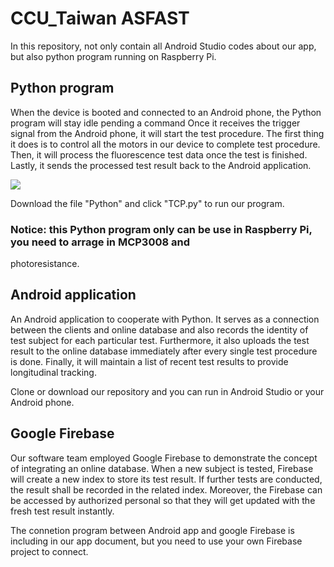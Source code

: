 # CCU_Taiwan ASFAST
In this repository, not only contain all Android Studio codes about our app, but also python program running on Raspberry Pi.
## Python program
When the device is booted and connected to an Android phone, the Python program will stay idle pending a command Once it receives the trigger signal from the Android phone, it will start the test procedure. The first thing it does is to control all the motors in our device to complete test procedure. Then, it will process the fluorescence test data once the test is finished. Lastly, it sends the processed test result back to the Android application.

![](https://github.com/igemsoftware2019/CCU_Taiwan/blob/master/screen.png)

Download the file "Python" and click "TCP.py" to run our program.
### Notice: this Python program only can be use in Raspberry Pi, you need to arrage in MCP3008 and 
photoresistance.

## Android application

 An Android application to cooperate with Python. It serves as a connection between the clients and online database and also records the identity of test subject for each particular test. Furthermore, it also uploads the test result to the online database immediately after every single test procedure is done. Finally, it will maintain a list of recent test results to provide longitudinal tracking.
 
 Clone or download our repository and you can run in Android Studio or your Android phone.
 
 ## Google Firebase
 
 Our software team employed Google Firebase to demonstrate the concept of integrating an online database. When a new subject is tested, Firebase will create a new index to store its test result. If further tests are conducted, the result shall be recorded in the related index. Moreover, the Firebase can be accessed by authorized personal so that they will get updated with the fresh test result instantly.
 
The connetion program between Android app and google Firebase is including in our app document, but you need to use your own Firebase project to connect. 



